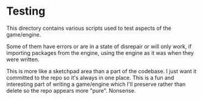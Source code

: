 Testing
===

This directory contains various scripts used to test aspects of the game/engine.

Some of them have errors or are in a state of disrepair or will only work, if
importing packages from the engine, using the engine as it was when they were
written. 

This is more like a sketchpad area than a part of the codebase. I just want it
committed to the repo so it's always in one place. This is a fun and interesting
part of writing a game/engine which I'll preserve rather than delete so the repo
appears more "pure". Nonsense.
